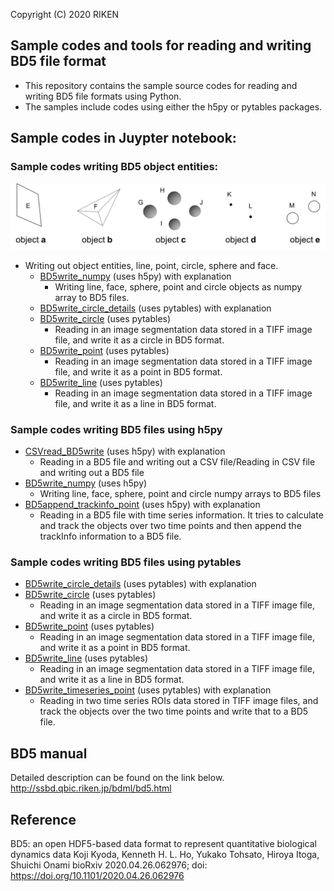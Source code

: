 Copyright (C) 2020 RIKEN

## Sample codes and tools for reading and writing BD5 file format
* This repository contains the sample source codes for reading and writing BD5 file formats using Python.
* The samples include codes using either the h5py or pytables packages.

## Sample codes in Juypter notebook:

### Sample codes writing BD5 object entities:
![BD5 object entities](BD5numpy_examples.png?raw=true)

* Writing out object entities, line, point, circle, sphere and face.
    * [BD5write_numpy](BD5write_numpy.ipynb) (uses h5py) with explanation
        * Writing line, face, sphere, point and circle objects as numpy array to BD5 files.
    * [BD5write_circle_details](BD5write_circle_details.ipynb) (uses pytables) with explanation
    * [BD5write_circle](BD5write_circle.ipynb) (uses pytables)
        * Reading in an image segmentation data stored in a TIFF image file, and write it as a circle in BD5 format. 
    * [BD5write_point](BD5write_point.ipynb) (uses pytables)
        * Reading in an image segmentation data stored in a TIFF image file, and write it as a point in BD5 format. 
    * [BD5write_line](BD5write_line.ipynb) (uses pytables)
        * Reading in an image segmentation data stored in a TIFF image file, and write it as a line in BD5 format. 

### Sample codes writing BD5 files using h5py
* [CSVread_BD5write](CSVread_BD5write.ipynb) (uses h5py) with explanation
    * Reading in a BD5 file and writing out a CSV file/Reading in CSV file and writing out a BD5 file     
* [BD5write_numpy](BD5write_numpy.ipynb) (uses h5py)
    * Writing line, face, sphere, point and circle numpy arrays to BD5 files
* [BD5append_trackinfo_point](BD5append_trackinfo_point) (uses h5py) with explanation
    * Reading in a BD5 file with time series information. It tries to calculate and track the objects over two time points and then append the trackInfo information to a BD5 file. 

### Sample codes writing BD5 files using pytables
* [BD5write_circle_details](BD5write_circle_details.ipynb) (uses pytables) with explanation
* [BD5write_circle](BD5write_circle.ipynb) (uses pytables)
    * Reading in an image segmentation data stored in a TIFF image file, and write it as a circle in BD5 format.
* [BD5write_point](BD5write_point.ipynb) (uses pytables)
    * Reading in an image segmentation data stored in a TIFF image file, and write it as a point in BD5 format.
* [BD5write_line](BD5write_line.ipynb) (uses pytables)
    * Reading in an image segmentation data stored in a TIFF image file, and write it as a line in BD5 format.
* [BD5write_timeseries_point](BD5write_timeseries_point.ipynb) (uses pytables) with explanation 
    * Reading in two time series ROIs data stored in TIFF image files, and track the objects over the two time points and write that to a BD5 file. 

## BD5 manual
Detailed description can be found on the link below.
http://ssbd.qbic.riken.jp/bdml/bd5.html

## Reference
BD5: an open HDF5-based data format to represent quantitative biological dynamics data
Koji Kyoda, Kenneth H. L. Ho, Yukako Tohsato, Hiroya Itoga, Shuichi Onami
bioRxiv 2020.04.26.062976; doi: https://doi.org/10.1101/2020.04.26.062976
